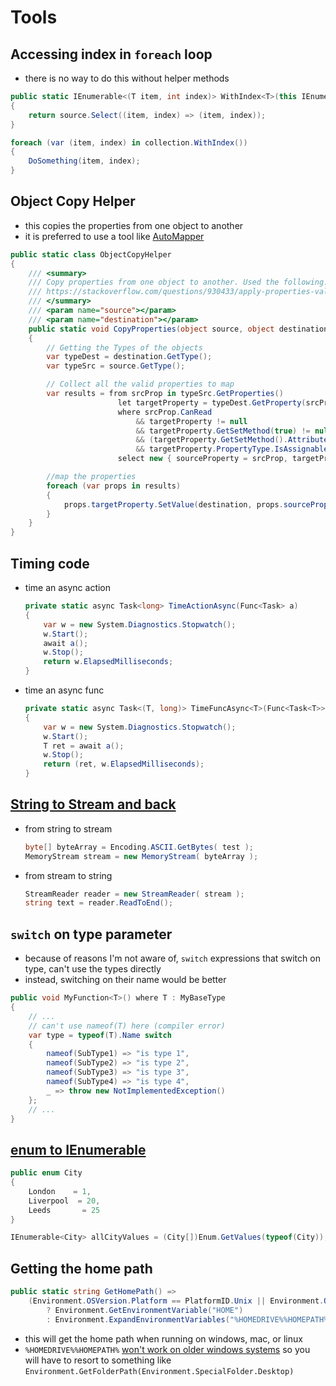 # Tools

## Accessing index in `foreach` loop
- there is no way to do this without helper methods
```cs
public static IEnumerable<(T item, int index)> WithIndex<T>(this IEnumerable<T> source)
{
    return source.Select((item, index) => (item, index));
}
```
```cs
foreach (var (item, index) in collection.WithIndex())
{
    DoSomething(item, index);
}
```
## Object Copy Helper
- this copies the properties from one object to another
- it is preferred to use a tool like [AutoMapper](https://automapper.org/)
```cs
public static class ObjectCopyHelper
{
    /// <summary>
    /// Copy properties from one object to another. Used the following:
    /// https://stackoverflow.com/questions/930433/apply-properties-values-from-one-object-to-another-of-the-same-type-automaticall
    /// </summary>
    /// <param name="source"></param>
    /// <param name="destination"></param>
    public static void CopyProperties(object source, object destination)
    {
        // Getting the Types of the objects
        var typeDest = destination.GetType();
        var typeSrc = source.GetType();

        // Collect all the valid properties to map
        var results = from srcProp in typeSrc.GetProperties()
                        let targetProperty = typeDest.GetProperty(srcProp.Name)
                        where srcProp.CanRead
                            && targetProperty != null
                            && targetProperty.GetSetMethod(true) != null && !targetProperty.GetSetMethod(true).IsPrivate
                            && (targetProperty.GetSetMethod().Attributes & MethodAttributes.Static) == 0
                            && targetProperty.PropertyType.IsAssignableFrom(srcProp.PropertyType)
                        select new { sourceProperty = srcProp, targetProperty };

        //map the properties
        foreach (var props in results)
        {
            props.targetProperty.SetValue(destination, props.sourceProperty.GetValue(source, null), null);
        }
    }
}
```

## Timing code
- time an async action
    ```cs
    private static async Task<long> TimeActionAsync(Func<Task> a)
    {
        var w = new System.Diagnostics.Stopwatch();
        w.Start();
        await a();
        w.Stop();
        return w.ElapsedMilliseconds;
    }
    ```
- time an async func
    ```cs
    private static async Task<(T, long)> TimeFuncAsync<T>(Func<Task<T>> a)
    {
        var w = new System.Diagnostics.Stopwatch();
        w.Start();
        T ret = await a();
        w.Stop();
        return (ret, w.ElapsedMilliseconds);
    }
    ```

## [String to Stream and back](https://www.csharp411.com/c-convert-string-to-stream-and-stream-to-string/)
- from string to stream
    ```cs
    byte[] byteArray = Encoding.ASCII.GetBytes( test );
    MemoryStream stream = new MemoryStream( byteArray );
    ```
- from stream to string
    ```cs
    StreamReader reader = new StreamReader( stream );
    string text = reader.ReadToEnd();
    ```

## `switch` on type parameter
- because of reasons I'm not aware of, `switch` expressions that switch on type, can't use the types directly
- instead, switching on their name would be better
```cs
public void MyFunction<T>() where T : MyBaseType
{
    // ...
    // can't use nameof(T) here (compiler error)
    var type = typeof(T).Name switch
    {
        nameof(SubType1) => "is type 1",
        nameof(SubType2) => "is type 2",
        nameof(SubType3) => "is type 3",
        nameof(SubType4) => "is type 4",
        _ => throw new NotImplementedException()
    };
    // ...
}
```

## [enum to IEnumerable<Enum>](https://stackoverflow.com/questions/12447473/how-can-i-create-an-ienumerable-from-an-enum)
```cs
public enum City
{
    London    = 1,
    Liverpool  = 20,
    Leeds       = 25
}
```
```cs
IEnumerable<City> allCityValues = (City[])Enum.GetValues(typeof(City));
```

## Getting the home path
```cs
public static string GetHomePath() =>
    (Environment.OSVersion.Platform == PlatformID.Unix || Environment.OSVersion.Platform == PlatformID.MacOSX)
        ? Environment.GetEnvironmentVariable("HOME")
        : Environment.ExpandEnvironmentVariables("%HOMEDRIVE%%HOMEPATH%");
```
- this will get the home path when running on windows, mac, or linux
- `%HOMEDRIVE%%HOMEPATH%` [won't work on older windows systems](https://stackoverflow.com/questions/39573548/cant-expand-environment-variables-with-c-sharp-using-windows-7) so you will have to resort to something like `Environment.GetFolderPath(Environment.SpecialFolder.Desktop)`